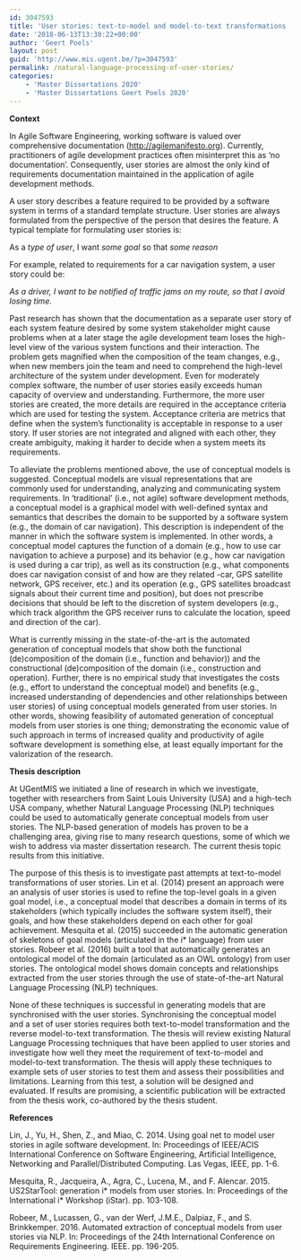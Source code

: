 ```yaml
---
id: 3047593
title: 'User stories: text-to-model and model-to-text transformations  (Margaux Vander Plaetsen)'
date: '2018-06-13T13:30:22+00:00'
author: 'Geert Poels'
layout: post
guid: 'http://www.mis.ugent.be/?p=3047593'
permalink: /natural-language-processing-of-user-stories/
categories:
    - 'Master Dissertations 2020'
    - 'Master Dissertations Geert Poels 2020'
---
```


**Context**

In Agile Software Engineering, working software is valued over comprehensive documentation (http://agilemanifesto.org). Currently, practitioners of agile development practices often misinterpret this as ‘no documentation’. Consequently, user stories are almost the only kind of requirements documentation maintained in the application of agile development methods.

A user story describes a feature required to be provided by a software system in terms of a standard template structure. User stories are always formulated from the perspective of the person that desires the feature. A typical template for formulating user stories is:

As a *type of user*, I want *some goal* so that *some reason*

For example, related to requirements for a car navigation system, a user story could be:

*As a driver, I want to be notified of traffic jams on my route, so that I avoid losing time.*

Past research has shown that the documentation as a separate user story of each system feature desired by some system stakeholder might cause problems when at a later stage the agile development team loses the high-level view of the various system functions and their interaction. The problem gets magnified when the composition of the team changes, e.g., when new members join the team and need to comprehend the high-level architecture of the system under development. Even for moderately complex software, the number of user stories easily exceeds human capacity of overview and understanding. Furthermore, the more user stories are created, the more details are required in the acceptance criteria which are used for testing the system. Acceptance criteria are metrics that define when the system’s functionality is acceptable in response to a user story. If user stories are not integrated and aligned with each other, they create ambiguity, making it harder to decide when a system meets its requirements.

To alleviate the problems mentioned above, the use of conceptual models is suggested. Conceptual models are visual representations that are commonly used for understanding, analyzing and communicating system requirements. In ‘traditional’ (i.e., not agile) software development methods, a conceptual model is a graphical model with well-defined syntax and semantics that describes the domain to be supported by a software system (e.g., the domain of car navigation). This description is independent of the manner in which the software system is implemented. In other words, a conceptual model captures the function of a domain (e.g., how to use car navigation to achieve a purpose) and its behavior (e.g., how car navigation is used during a car trip), as well as its construction (e.g., what components does car navigation consist of and how are they related -car, GPS satellite network, GPS receiver, etc.) and its operation (e.g., GPS satellites broadcast signals about their current time and position), but does not prescribe decisions that should be left to the discretion of system developers (e.g., which track algorithm the GPS receiver runs to calculate the location, speed and direction of the car).

What is currently missing in the state-of-the-art is the automated generation of conceptual models that show both the functional (de)composition of the domain (i.e., function and behavior)) and the constructional (de)composition of the domain (i.e., construction and operation). Further, there is no empirical study that investigates the costs (e.g., effort to understand the conceptual model) and benefits (e.g., increased understanding of dependencies and other relationships between user stories) of using conceptual models generated from user stories. In other words, showing feasibility of automated generation of conceptual models from user stories is one thing; demonstrating the economic value of such approach in terms of increased quality and productivity of agile software development is something else, at least equally important for the valorization of the research.

**Thesis description**

At UGentMIS we initiated a line of research in which we investigate, together with researchers from Saint Louis University (USA) and a high-tech USA company, whether Natural Language Processing (NLP) techniques could be used to automatically generate conceptual models from user stories. The NLP-based generation of models has proven to be a challenging area, giving rise to many research questions, some of which we wish to address via master dissertation research. The current thesis topic results from this initiative.

The purpose of this thesis is to investigate past attempts at text-to-model transformations of user stories. Lin et al. (2014) present an approach were an analysis of user stories is used to refine the top-level goals in a given goal model, i.e., a conceptual model that describes a domain in terms of its stakeholders (which typically includes the software system itself), their goals, and how these stakeholders depend on each other for goal achievement. Mesquita et al. (2015) succeeded in the automatic generation of skeletons of goal models (articulated in the i\* language) from user stories. Robeer et al. (2016) built a tool that automatically generates an ontological model of the domain (articulated as an OWL ontology) from user stories. The ontological model shows domain concepts and relationships extracted from the user stories through the use of state-of-the-art Natural Language Processing (NLP) techniques.

None of these techniques is successful in generating models that are synchronised with the user stories. Synchronising the conceptual model and a set of user stories requires both text-to-model transformation and the reverse model-to-text transformation. The thesis will review existing Natural Language Processing techniques that have been applied to user stories and investigate how well they meet the requirement of text-to-model and model-to-text transformation. The thesis will apply these techniques to example sets of user stories to test them and assess their possibilities and limitations. Learning from this test, a solution will be designed and evaluated. If results are promising, a scientific publication will be extracted from the thesis work, co-authored by the thesis student.

**References**

Lin, J., Yu, H., Shen, Z., and Miao, C. 2014. Using goal net to model user stories in agile software development. In: Proceedings of IEEE/ACIS International Conference on Software Engineering, Artificial Intelligence, Networking and Parallel/Distributed Computing. Las Vegas, IEEE, pp. 1-6.

Mesquita, R., Jacqueira, A., Agra, C., Lucena, M., and F. Alencar. 2015. US2StarTool: generation i\* models from user stories. In: Proceedings of the International i\* Workshop (iStar). pp. 103-108.

Robeer, M., Lucassen, G., van der Werf, J.M.E., Dalpiaz, F., and S. Brinkkemper. 2016. Automated extraction of conceptual models from user stories via NLP. In: Proceedings of the 24th International Conference on Requirements Engineering. IEEE. pp. 196-205.